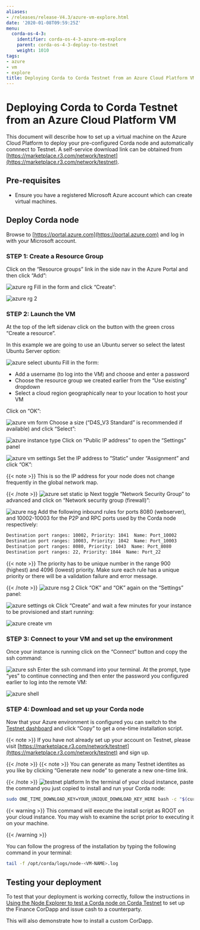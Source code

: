 ```yaml
---
aliases:
- /releases/release-V4.3/azure-vm-explore.html
date: '2020-01-08T09:59:25Z'
menu:
  corda-os-4-3:
    identifier: corda-os-4-3-azure-vm-explore
    parent: corda-os-4-3-deploy-to-testnet
    weight: 1010
tags:
- azure
- vm
- explore
title: Deploying Corda to Corda Testnet from an Azure Cloud Platform VM
---
```



# Deploying Corda to Corda Testnet from an Azure Cloud Platform VM


This document will describe how to set up a virtual machine on the Azure Cloud Platform to deploy your pre-configured
Corda node and automatically connnect to Testnet. A self-service download link can be obtained from
[https://marketplace.r3.com/network/testnet](https://marketplace.r3.com/network/testnet).


## Pre-requisites


* Ensure you have a registered Microsoft Azure account which can create virtual machines.


## Deploy Corda node

Browse to [https://portal.azure.com](https://portal.azure.com) and log in with your Microsoft account.


### STEP 1: Create a Resource Group

Click on the “Resource groups” link in the side nav in the Azure Portal and then click “Add”:

![azure rg](/en/images/azure-rg.png "azure rg")
Fill in the form and click “Create”:

![azure rg 2](/en/images/azure-rg-2.png "azure rg 2")

### STEP 2: Launch the VM

At the top of the left sidenav click on the button with the green cross “Create a resource”.

In this example we are going to use an Ubuntu server so select the latest Ubuntu Server option:

![azure select ubuntu](/en/images/azure-select-ubuntu.png "azure select ubuntu")
Fill in the form:


* Add a username (to log into the VM) and choose and enter a password
* Choose the resource group we created earlier from the “Use existing” dropdown
* Select a cloud region geographically near to your location to host your VM

Click on “OK”:

![azure vm form](/en/images/azure-vm-form.png "azure vm form")
Choose a size (“D4S_V3 Standard” is recommended if available) and click “Select”:

![azure instance type](/en/images/azure-instance-type.png "azure instance type")
Click on “Public IP address” to open the “Settings” panel

![azure vm settings](/en/images/azure-vm-settings.png "azure vm settings")
Set the IP address to “Static” under “Assignment” and click “OK”:

{{< note >}}
This is so the IP address for your node does not change frequently in the global network map.

{{< /note >}}
![azure set static ip](/en/images/azure-set-static-ip.png "azure set static ip")
Next toggle “Network Security Group” to advanced and click on “Network security group (firewall)”:

![azure nsg](/en/images/azure-nsg.png "azure nsg")
Add the following inbound rules for ports 8080 (webserver), and 10002-10003 for the P2P and RPC ports used by the Corda
node respectively:

```bash
Destination port ranges: 10002, Priority: 1041  Name: Port_10002
Destination port ranges: 10003, Priority: 1042  Name: Port_10003
Destination port ranges: 8080, Priority: 1043  Name: Port_8080
Destination port ranges: 22, Priority: 1044  Name: Port_22
```

{{< note >}}
The priority has to be unique number in the range 900 (highest) and 4096 (lowest) priority. Make sure each
rule has a unique priority or there will be a validation failure and error message.

{{< /note >}}
![azure nsg 2](/en/images/azure-nsg-2.png "azure nsg 2")
Click “OK” and “OK” again on the “Settings” panel:

![azure settings ok](/en/images/azure-settings-ok.png "azure settings ok")
Click “Create” and wait a few minutes for your instance to be provisioned and start running:

![azure create vm](/en/images/azure-create-vm.png "azure create vm")

### STEP 3: Connect to your VM and set up the environment

Once your instance is running click on the “Connect” button and copy the ssh command:

![azure ssh](/en/images/azure-ssh.png "azure ssh")
Enter the ssh command into your terminal. At the prompt, type “yes” to continue connecting and then enter the password
you configured earlier to log into the remote VM:

![azure shell](/en/images/azure-shell.png "azure shell")

### STEP 4: Download and set up your Corda node

Now that your Azure environment is configured you can switch to the
[Testnet dashboard](https://marketplace.r3.com/network/testnet/install-node) and click “Copy” to get a one-time installation
script.

{{< note >}}
If you have not already set up your account on Testnet, please visit [https://marketplace.r3.com/network/testnet](https://marketplace.r3.com/network/testnet) and sign
up.

{{< /note >}}
{{< note >}}
You can generate as many Testnet identites as you like by clicking “Generate new node” to generate a new one-time
link.

{{< /note >}}
![testnet platform](/en/images/testnet-platform.png "testnet platform")
In the terminal of your cloud instance, paste the command you just copied to install and run your Corda node:

```bash
sudo ONE_TIME_DOWNLOAD_KEY=YOUR_UNIQUE_DOWNLOAD_KEY_HERE bash -c "$(curl -L https://onboarder.prod.ws.r3.com/api/user/node/TESTNET/install.sh)"
```


{{< warning >}}
This command will execute the install script as ROOT on your cloud instance. You may wish to examine the
script prior to executing it on your machine.

{{< /warning >}}


You can follow the progress of the installation by typing the following command in your terminal:

```bash
tail -f /opt/corda/logs/node-<VM-NAME>.log
```


## Testing your deployment

To test that your deployment is working correctly, follow the instructions in [Using the Node Explorer to test a Corda node on Corda Testnet](testnet-explorer-corda.md) to set up
the Finance CorDapp and issue cash to a counterparty.

This will also demonstrate how to install a custom CorDapp.

